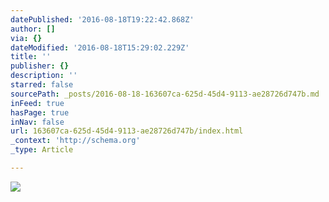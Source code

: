 ```yaml
---
datePublished: '2016-08-18T19:22:42.868Z'
author: []
via: {}
dateModified: '2016-08-18T15:29:02.229Z'
title: ''
publisher: {}
description: ''
starred: false
sourcePath: _posts/2016-08-18-163607ca-625d-45d4-9113-ae28726d747b.md
inFeed: true
hasPage: true
inNav: false
url: 163607ca-625d-45d4-9113-ae28726d747b/index.html
_context: 'http://schema.org'
_type: Article

---
```

![](https://the-grid-user-content.s3-us-west-2.amazonaws.com/1fbc874a-583f-4fbc-b559-43e3daffa573.jpg)